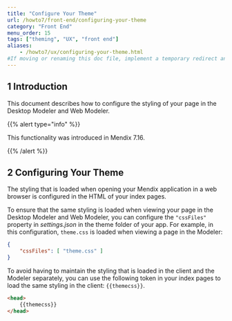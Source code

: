 ```yaml
---
title: "Configure Your Theme"
url: /howto7/front-end/configuring-your-theme
category: "Front End"
menu_order: 15
tags: ["theming", "UX", "front end"]
aliases:
    - /howto7/ux/configuring-your-theme.html
#If moving or renaming this doc file, implement a temporary redirect and let the respective team know they should update the URL in the product. See Mapping to Products for more details.
---
```


## 1 Introduction

This document describes how to configure the styling of your page in the Desktop Modeler and Web Modeler.

{{% alert type="info" %}}

This functionality was introduced in Mendix 7.16.

{{% /alert %}}

## 2 Configuring Your Theme

The styling that is loaded when opening your Mendix application in a web browser is configured in the HTML of your index pages.

To ensure that the same styling is loaded when viewing your page in the Desktop Modeler and Web Modeler, you can configure the `"cssFiles"` property in *settings.json* in the theme folder of your app. For example, in this configuration, `theme.css` is loaded when viewing a page in the Modeler:

```json
{
    "cssFiles": [ "theme.css" ]
}
```

To avoid having to maintain the styling that is loaded in the client and the Modeler separately, you can use the following token in your index pages to load the same styling in the client: `{{themecss}}`.

```html
<head>
    {{themecss}}
</head>
```
